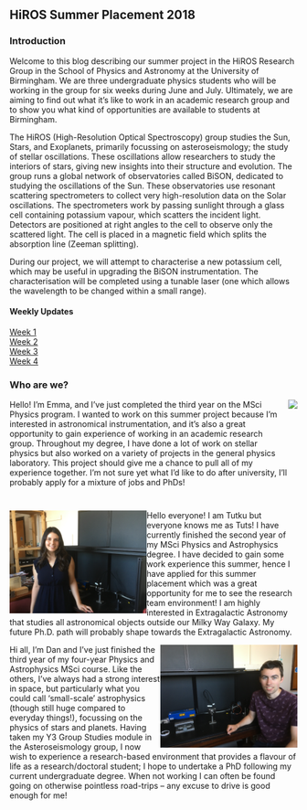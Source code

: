 ## HiROS Summer Placement 2018
### Introduction

Welcome to this blog describing our summer project in the HiROS Research Group in the School of Physics and Astronomy at the University of Birmingham. We are three undergraduate physics students who will be working in the group for six weeks during June and July. Ultimately, we are aiming to find out what it’s like to work in an academic research group and to show you what kind of opportunities are available to students at Birmingham.

The HiROS (High-Resolution Optical Spectroscopy) group studies the Sun, Stars, and Exoplanets, primarily focussing on asteroseismology; the study of stellar oscillations. These oscillations allow researchers to study the interiors of stars, giving new insights into their structure and evolution. The group runs a global network of observatories called BiSON, dedicated to studying the oscillations of the Sun. These observatories use resonant scattering spectrometers to collect very high-resolution data on the Solar oscillations. The spectrometers work by passing sunlight through a glass cell containing potassium vapour, which scatters the incident light. Detectors are positioned at right angles to the cell to observe only the scattered light. The cell is placed in a magnetic field which splits the absorption line (Zeeman splitting).

During our project, we will attempt to characterise a new potassium cell, which may be useful in upgrading the BiSON instrumentation. The characterisation will be completed using a tunable laser (one which allows the wavelength to be changed within a small range).

#### Weekly Updates

[Week 1](https://github.com/daw538/hirosplacement/blob/master/week1.md)<br>
[Week 2](https://github.com/daw538/hirosplacement/blob/master/week2.md)<br>
[Week 3](https://github.com/daw538/hirosplacement/blob/master/week3.md)<br>
[Week 4](https://github.com/daw538/hirosplacement/blob/master/week4.md)<br>

### Who are we?

<a href="url"><img src="https://daw538.github.io/hirosplacement/Intro/Emma.JPG?raw=true" align="right" height="180" ></a>
Hello! I’m Emma, and I’ve just completed the third year on the MSci Physics program. I wanted to work on this summer project because I’m interested in astronomical instrumentation, and it’s also a great opportunity to gain experience of working in an academic research group. Throughout my degree, I have done a lot of work on stellar physics but also worked on a variety of projects in the general physics laboratory. This project should give me a chance to pull all of my experience together. I’m not sure yet what I’d like to do after university, I’ll probably apply for a mixture of jobs and PhDs!
<BR CLEAR="all">

<a href="url"><img src="https://github.com/daw538/hirosplacement/blob/master/Intro/Tuts.JPG?raw=true" align="left" height="180" ></a>
Hello everyone! I am Tutku but everyone knows me as Tuts! I have currently finished the second year of my MSci Physics and Astrophysics degree.  I have decided to gain some work experience this summer, hence I have applied for this summer placement which was a great opportunity for me to see the research team environment! I am highly interested in Extragalactic Astronomy that studies all astronomical objects outside our Milky Way Galaxy. My future Ph.D. path will probably shape towards the Extragalactic Astronomy.
<BR CLEAR="all">
  
<a href="url"><img src="https://github.com/daw538/hirosplacement/blob/master/Intro/Dan.JPG?raw=true" align="right" height="180" ></a>
Hi all, I’m Dan and I’ve just finished the third year of my four-year Physics and Astrophysics MSci course. Like the others, I’ve always had a strong interest in space, but particularly what you could call ‘small-scale’ astrophysics (though still huge compared to everyday things!), focussing on the physics of stars and planets. Having taken my Y3 Group Studies module in the Asteroseismology group, I now wish to experience a research-based environment that provides a flavour of life as a research/doctoral student; I hope to undertake a PhD following my current undergraduate degree. When not working I can often be found going on otherwise pointless road-trips – any excuse to drive is good enough for me!
<BR CLEAR="all">
